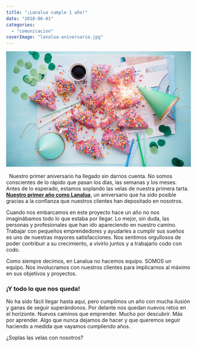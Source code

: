 ```yaml
---
title: "¡Lanalua cumple 1 año!"
date: "2018-06-01"
categories: 
  - "comunicacion"
coverImage: "lanalua-aniversario.jpg"
---
```


![lanalua aniversario](/images/lanalua-aniversario.jpg)

  Nuestro primer aniversario ha llegado sin darnos cuenta. No somos conscientes de lo rápido que pasan los días, las semanas y los meses. Antes de lo esperado, estamos soplando las velas de nuestra primera tarta. **[Nuestro primer año como Lanalua](https://lanalua.com/blog/despegamos)**, un aniversario que ha sido posible gracias a la confianza que nuestros clientes han depositado en nosotros.

Cuando nos embarcamos en este proyecto hace un año no nos imaginábamos todo lo que estaba por llegar. Lo mejor, sin duda, las personas y profesionales que han ido apareciendo en nuestro camino. Trabajar con pequeños emprendedores y ayudarles a cumplir sus sueños es uno de nuestras mayores satisfacciones. Nos sentimos orgullosos de poder contribuir a su crecimiento, a vivirlo juntos y a trabajarlo codo con codo.

Como siempre decimos, en Lanalua no hacemos equipo. SOMOS un equipo. Nos involucramos con nuestros clientes para implicarnos al máximo en sus objetivos y proyectos.

### ¡Y todo lo que nos queda!

No ha sido fácil llegar hasta aquí, pero cumplimos un año con mucha ilusión y ganas de seguir superándonos. Por delante nos quedan nuevos retos en el horizonte. Nuevos caminos que emprender. Mucho por descubrir. Más por aprender. Algo que nunca dejamos de hacer y que queremos seguir haciendo a medida que vayamos cumpliendo años.

¿Soplas las velas con nosotros?
